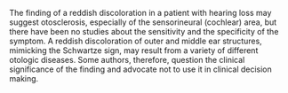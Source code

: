 The finding of a reddish discoloration in a patient with hearing loss may suggest otosclerosis, especially of the sensorineural (cochlear) area, but there have been no studies about the sensitivity and the specificity of the symptom. A reddish discoloration of outer and middle ear structures, mimicking the Schwartze sign, may result from a variety of different otologic diseases. Some authors, therefore, question the clinical significance of the finding and advocate not to use it in clinical decision making.